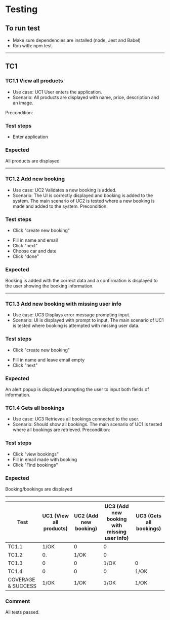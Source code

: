 # Testing

## To run test

- Make sure dependencies are installed (node, Jest and Babel)
- Run with: npm test

*** 

## TC1

### TC1.1 View all products

* Use case: UC1 User enters the application.
* Scenario: All products are displayed with name, price, description and an image.

Precondition:

### Test steps

* Enter application

### Expected
All products are displayed

***

### TC1.2 Add new booking

* Use case: UC2 Validates a new booking is added.
* Scenario: The UI is correctly displayed and booking is added to the system.
The main scenario of UC2 is tested where a new booking is made and added to the system.
Precondition:

### Test steps

* Click "create new booking"
- Fill in name and email
- Click "next"
- Choose car and date
- Click "done"


### Expected
Booking is added with the correct data and a confirmation is displayed to the user showing the booking information.

***

### TC1.3 Add new booking with missing user info

* Use case: UC3 Displays error message prompting input.
* Scenario: UI is displayed with prompt to input.
The main scenario of UC1 is tested where booking is attempted with missing user data.

### Test steps

* Click "create new booking"
- Fill in name and leave email empty
- Click "next"

### Expected
An alert popup is displayed prompting the user to input both fields of information. 

### TC1.4 Gets all bookings

* Use case: UC3 Retrieves all bookings connected to the user.
* Scenario: Should show all bookings.
The main scenario of UC1 is tested where all bookings are retrieved.
Precondition:

### Test steps

- Click "view bookings"
- Fill in email made with booking
- Click "Find bookings"

### Expected
Booking/bookings are displayed 

*** 

| Test      | UC1 (View all products) | UC2 (Add new booking) | UC3 (Add new booking with missing user info) | UC3 (Gets all bookings) |
| --------- | ---- | ---- |----| ----|                 
| TC1.1     | 1/OK              | 0                      | 0                      |
| TC1.2     | 0.                | 1/OK                   | 0                      |
| TC1.3     | 0                 | 0                      | 1/OK                   | 0                  |
| TC1.4     | 0                 | 0                      | 0                  | 1/OK                   |
| COVERAGE & SUCCESS| 1/OK    | 1/OK    | 1/OK | 1/OK |

### Comment

All tests passed.